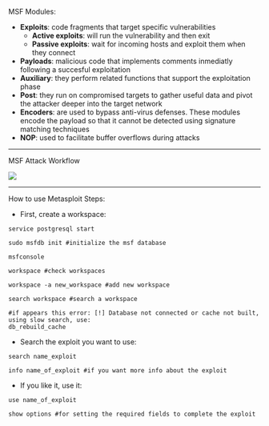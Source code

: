 MSF Modules:
- **Exploits**: code fragments that target specific vulnerabilities
	- **Active exploits**: will run the vulnerability and then exit
	- **Passive exploits**: wait for incoming hosts and exploit them when they connect
- **Payloads**: malicious code that implements comments inmediatly following a succesful exploitation
- **Auxiliary**: they perform related functions  that support the exploitation phase
- **Post**: they run on compromised targets to gather useful data and pivot the attacker deeper into the target network
- **Encoders**: are used to bypass anti-virus defenses. These modules encode the payload so that it cannot be detected using signature matching techniques
- **NOP**: used to facilitate buffer overflows during attacks

---
MSF Attack Workflow

![](./img/msf%20workflow.png)

---
How to use Metasploit
Steps:
- First, create a workspace:
````
service postgresql start

sudo msfdb init #initialize the msf database

msfconsole

workspace #check workspaces

workspace -a new_workspace #add new workspace

search workspace #search a workspace

#if appears this error: [!] Database not connected or cache not built, using slow search, use:
db_rebuild_cache
````

- Search the exploit you want to use:
````
search name_exploit

info name_of_exploit #if you want more info about the exploit
````

- If you like it, use it:
````
use name_of_exploit

show options #for setting the required fields to complete the exploit
````